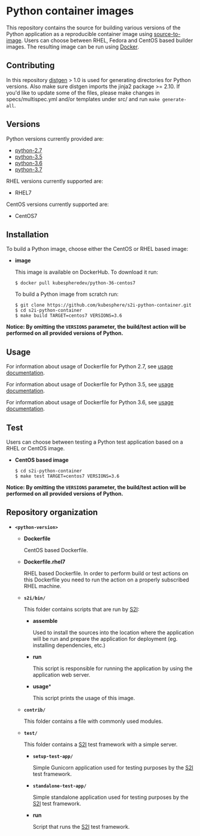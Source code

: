 Python container images
====================

This repository contains the source for building various versions of
the Python application as a reproducible container image using
[source-to-image](https://github.com/kubesphere/s2ioperator).
Users can choose between RHEL, Fedora and CentOS based builder images.
The resulting image can be run using [Docker](http://docker.io).


Contributing
---------------
In this repository [distgen](https://github.com/devexp-db/distgen/) > 1.0 is used for generating directories for Python versions. Also make sure distgen imports the jinja2 package >= 2.10. If you'd like to update some of the files, please make changes in specs/multispec.yml and/or templates under src/ and run `make generate-all`.


Versions
---------------
Python versions currently provided are:
* [python-2.7](2.7)
* [python-3.5](3.5)
* [python-3.6](3.6)
* [python-3.7](3.7)

RHEL versions currently supported are:
* RHEL7

CentOS versions currently supported are:
* CentOS7


Installation
---------------
To build a Python image, choose either the CentOS or RHEL based image:

*  **image**

    This image is available on DockerHub. To download it run:

    ```
    $ docker pull kubespheredev/python-36-centos7
    ```

    To build a Python image from scratch run:

    ```
    $ git clone https://github.com/kubesphere/s2i-python-container.git
    $ cd s2i-python-container
    $ make build TARGET=centos7 VERSIONS=3.6
    ```

**Notice: By omitting the `VERSIONS` parameter, the build/test action will be performed
on all provided versions of Python.**


Usage
---------------------------------

For information about usage of Dockerfile for Python 2.7,
see [usage documentation](2.7/README.md).

For information about usage of Dockerfile for Python 3.5,
see [usage documentation](3.5/README.md).

For information about usage of Dockerfile for Python 3.6,
see [usage documentation](3.6/README.md).


Test
---------------------
Users can choose between testing a Python test application based on a RHEL or CentOS image.

*  **CentOS based image**

    ```
    $ cd s2i-python-container
    $ make test TARGET=centos7 VERSIONS=3.6
    ```

**Notice: By omitting the `VERSIONS` parameter, the build/test action will be performed
on all provided versions of Python.**


Repository organization
------------------------
* **`<python-version>`**

    * **Dockerfile**

        CentOS based Dockerfile.

    * **Dockerfile.rhel7**

        RHEL based Dockerfile. In order to perform build or test actions on this
        Dockerfile you need to run the action on a properly subscribed RHEL machine.

    * **`s2i/bin/`**

        This folder contains scripts that are run by [S2I](https://github.com/kubesphere/s2ioperator):

        *   **assemble**

            Used to install the sources into the location where the application
            will be run and prepare the application for deployment (eg. installing
            dependencies, etc.)

        *   **run**

            This script is responsible for running the application by using the
            application web server.

        *   **usage***

            This script prints the usage of this image.

    * **`contrib/`**

        This folder contains a file with commonly used modules.

    * **`test/`**

        This folder contains a [S2I](hhttps://github.com/kubesphere/s2ioperator)
        test framework with a simple server.

        * **`setup-test-app/`**

            Simple Gunicorn application used for testing purposes by the [S2I](https://github.com/kubesphere/s2ioperator) test framework.

        * **`standalone-test-app/`**

            Simple standalone application used for testing purposes by the [S2I](https://github.com/kubesphere/s2ioperator) test framework.

        * **run**

            Script that runs the [S2I](https://github.com/kubesphere/s2ioperator) test framework.

